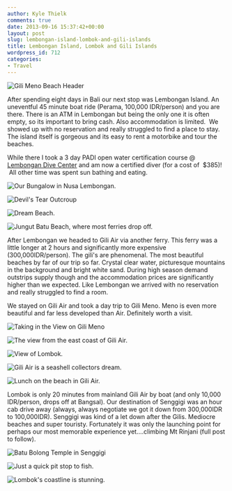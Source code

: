 ```yaml
---
author: Kyle Thielk
comments: true
date: 2013-09-16 15:37:42+00:00
layout: post
slug: lembongan-island-lombok-and-gili-islands
title: Lembongan Island, Lombok and Gili Islands
wordpress_id: 712
categories:
- Travel
---
```

![](/media/images/gili-meno-featured.jpg "Gili Meno Beach Header")

After spending eight days in Bali our next stop was Lembongan Island. An uneventful 45 minute boat ride (Perama, 100,000 IDR/person) and you are there. There is an ATM in Lembongan but being the only one it is often empty, so its important to bring cash. Also accommodation is limited.  We showed up with no reservation and really struggled to find a place to stay. The island itself is gorgeous and its easy to rent a motorbike and tour the beaches.

While there I took a 3 day PADI open water certification course @ [Lembongan Dive Center](http://www.lembongandivecenter.com/) and am now a certified diver (for a cost of  $385)!  All other time was spent sun bathing and eating.

![Our Bungalow in Nusa Lembongan.](/media/images/Bungalow-Lembongan.jpg "Our Bungalow in Nusa Lembongan.")

![Devil's Tear Outcroup](/media/images/Devils-Tear.jpg "Devil's Tear Outcroup")

![Dream Beach.](/media/images/Dream-Beach-Lembongan.jpg "Dream Beach.")

![Jungut Batu Beach, where most ferries drop off.](/media/images/Jungut-Batu-Beach.jpg "Jungut Batu Beach, where most ferries drop off.")

After Lembongan we headed to Gili Air via another ferry. This ferry was a little longer at 2 hours and significantly more expensive (300,000IDR/person). The gili's are phenomenal. The most beautiful beaches by far of our trip so far. Crystal clear water, picturesque mountains in the background and bright white sand. During high season demand outstrips supply though and the accommodation prices are significantly higher than we expected. Like Lembongan we arrived with no reservation and really struggled to find a room.

We stayed on Gili Air and took a day trip to Gili Meno. Meno is even more beautiful and far less developed than Air. Definitely worth a visit.

![Taking in the View on Gili Meno](/media/images/Gili-Meno-Beaches.jpg "Taking in the View on Gili Meno")

![The view from the east coast of Gili Air.](/media/images/View-From-Gili-Air.jpg "The view from the east coast of Gili Air.")

![View of Lombok.](/media/images/View-Of-Lombok.jpg "View of Lombok.")

![Gili Air is a seashell collectors dream.](/media/images/SeaShell-Collectors-Dream.jpg "Gili Air is a seashell collectors dream.")

![Lunch on the beach in Gili Air.](/media/images/Lunch-On-The-Beach.jpg "Lunch on the beach in Gili Air.")

Lombok is only 20 minutes from mainland Gili Air by boat (and only 10,000 IDR/person, drops off at Bangsal). Our destination of Senggigi was an hour cab drive away (always, always negotiate we got it down from 300,000IDR to 100,000IDR). Senggigi was kind of a let down after the Gilis. Mediocre beaches and super touristy. Fortunately it was only the launching point for perhaps our most memorable experience yet....climbing Mt Rinjani (full post to follow).

![Batu Bolong Temple in Senggigi](/media/images/Batu-Bolong.jpg "Batu Bolong Temple in Senggigi")

![Just a quick pit stop to fish.](/media/images/Fishing-in-Helmet.jpg "Just a quick pit stop to fish.")

![Lombok's coastline is stunning.](/media/images/Lombok-Coastline.jpg "Lombok's coastline is stunning.")
